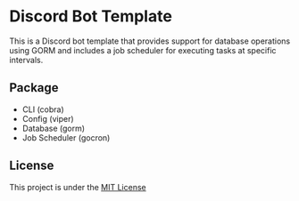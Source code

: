 # Discord Bot Template

This is a Discord bot template that provides support for database operations using GORM and includes a job scheduler for executing tasks at specific intervals.

## Package

* CLI (cobra)
* Config (viper)
* Database (gorm)
* Job Scheduler (gocron)

## License
This project is under the [MIT License](LICENSE)